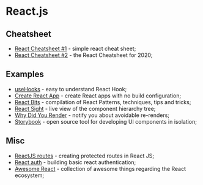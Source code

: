 # React.js

## Cheatsheet

- [React Cheatsheet #1](https://reactcheatsheet.com/) - simple react cheat sheet;
- [React Cheatsheet #2](https://www.freecodecamp.org/news/the-react-cheatsheet-for-2020/) - the React Cheatsheet for 2020;

## Examples

- [useHooks](https://usehooks.com/) - easy to understand React Hook;
- [Create React App](https://github.com/facebook/create-react-app/) - create React apps with no build configuration;
- [React Bits](https://vasanthk.gitbooks.io/react-bits/content/) - compilation of React Patterns, techniques, tips and tricks;
- [React Sight](https://github.com/React-Sight/React-Sight) - live view of the component hierarchy tree;
- [Why Did You Render](https://github.com/welldone-software/why-did-you-render/) - notify you about avoidable re-renders;
- [Storybook](https://storybook.js.org/) - open source tool for developing UI components in isolation;

## Misc

- [ReactJS routes](https://medium.com/@subalerts/creating-protected-routes-in-react-js-89e95974a822) - creating protected routes in React JS;
- [React auth](https://medium.com/better-programming/building-basic-react-authentication-e20a574d5e71) - building basic react authentication;
- [Awesome React](https://github.com/enaqx/awesome-react) - collection of awesome things regarding the React ecosystem;
